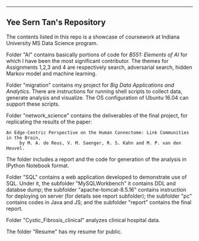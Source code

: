 -------------------------
Yee Sern Tan's Repository
-------------------------

The contents listed in this repo is a showcase of coursework at Indiana University MS Data Science program.

Folder "AI" contains basically portions of code for *B551: Elements of AI* for which I have been the most significant contributor. The themes for Assignments 1,2,3 and 4 are respectively search, adversarial search, hidden Markov model and machine learning.

Folder "migration" contains my project for *Big Data Applications and Analytics*. There are instructions for running shell scripts to collect data, generate analysis and visualize. The OS configuration of Ubuntu 16.04 can support these scripts.

Folder "network_science" contains the deliverables of the final project, for replicating the results of the paper:

    An Edge-Centric Perspective on the Human Connectome: Link Communities in the Brain,
         by M. A. de Reus, V. M. Saenger, R. S. Kahn and M. P. van den Heuvel. 

The folder includes a report and the code for generation of the analysis in IPython Notebook format.

Folder "SQL" contains a web application developed to demonstrate use of SQL. Under it, the subfolder "MySQLWorkbench" it contains DDL and databse dump; the subfolder "apache-tomcat-8.5.16" contains instruction for deploying on server (for details see report subfolder); the subfolder "pc" contains codes in Java and JS; and the subfolder "report" contains the final report.

Folder "Cystic_Fibrosis_clinical" analyzes clinical hospital data.

The folder "Resume" has my resume for public.
